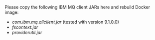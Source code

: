 Please copy the following IBM MQ client JARs here and rebuild Docker image:
* _com.ibm.mq.allclient.jar_ (tested with version 9.1.0.0)
* _fscontext.jar_
* _providerutil.jar_